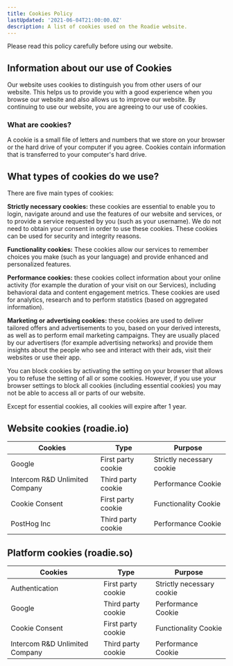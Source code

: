 ```yaml
---
title: Cookies Policy
lastUpdated: '2021-06-04T21:00:00.0Z'
description: A list of cookies used on the Roadie website.
---
```


Please read this policy carefully before using our website.

## Information about our use of Cookies

Our website uses cookies to distinguish you from other users of our website. This helps us to provide you with a good experience when you browse our website and also allows us to improve our website. By continuing to use our website, you are agreeing to our use of cookies.

### What are cookies?

A cookie is a small file of letters and numbers that we store on your browser or the hard drive of your computer if you agree. Cookies contain information that is transferred to your computer's hard drive.

## What types of cookies do we use?

There are five main types of cookies:

**Strictly necessary cookies:** these cookies are essential to enable you to login, navigate around and use the features of our website and services, or to provide a service requested by you (such as your username). We do not need to obtain your consent in order to use these cookies. These cookies can be used for security and integrity reasons.

**Functionality cookies:** These cookies allow our services to remember choices you make (such as your language) and provide enhanced and personalized features.

**Performance cookies:** these cookies collect information about your online activity (for example the duration of your visit on our Services), including behavioral data and content engagement metrics. These cookies are used for analytics, research and to perform statistics (based on aggregated information).

**Marketing or advertising cookies:** these cookies are used to deliver tailored offers and advertisements to you, based on your derived interests, as well as to perform email marketing campaigns. They are usually placed by our advertisers (for example advertising networks) and provide them insights about the people who see and interact with their ads, visit their websites or use their app.

You can block cookies by activating the setting on your browser that allows you to refuse the setting of all or some cookies. However, if you use your browser settings to block all cookies (including essential cookies) you may not be able to access all or parts of our website.

Except for essential cookies, all cookies will expire after 1 year.

## Website cookies (roadie.io)

| Cookies                        | Type               | Purpose                   |
| ------------------------------ | ------------------ | ------------------------- |
| Google                         | First party cookie | Strictly necessary cookie |
| Intercom R&D Unlimited Company | Third party cookie | Performance Cookie        |
| Cookie Consent                 | First party cookie | Functionality Cookie      |
| PostHog Inc                    | Third party cookie | Performance Cookie        |

## Platform cookies (roadie.so)

| Cookies                        | Type               | Purpose                   |
| -----------------------------  | ------------------ | ------------------------- |
| Authentication                 | First party cookie | Strictly necessary cookie |
| Google                         | Third party cookie | Performance Cookie        |
| Cookie Consent                 | First party cookie | Functionality Cookie      |
| Intercom R&D Unlimited Company | Third party cookie | Performance Cookie        |
